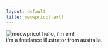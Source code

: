 ```yaml
---
layout: default
title: meowpricot.art!
---
```

<img class="homeimg" src="/assets/img/art/meowpricot.png" alt="meowpricot">
hello, i'm em!<br>
i'm a freelance illustrator from australia.
